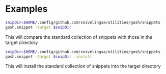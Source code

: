 <!-- Created by mkdoc DO NOT EDIT. -->

# Examples

```sh
snipDir=$HOME/.config/github.com/snivelingsa/utilities/gosh/snippets
gosh.snippet -target $snipDir
```
This will compare the standard collection of snippets with those in the target
directory

```sh
snipDir=$HOME/.config/github.com/snivelingsa/utilities/gosh/snippets
gosh.snippet -target $snipDir -install
```
This will install the standard collection of snippets into the target directory

